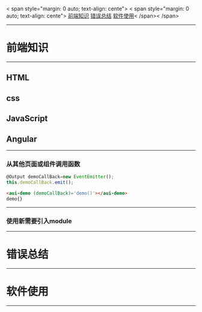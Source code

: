< span style="margin: 0 auto; text-align: cente">
< span style="margin: 0 auto; text-align: cente">
[前端知识](#前端知识)  [错误总结](#错误总结)  [软件使用](#软件使用)< /span>< /span>  

* * *
# 前端知识
* * *
## HTML

## css

## JavaScript

## Angular
---
### 从其他页面或组件调用函数
```javascript
@Output demoCallBack=new EventEmitter(); 
this.demoCallBack.emit();
```
```html
<aui-demo (demoCallBack)='demo()'></aui-demo>
demo{}
```
---
### 使用新需要引入module

---
# 错误总结
* * *

# 软件使用
* * *

